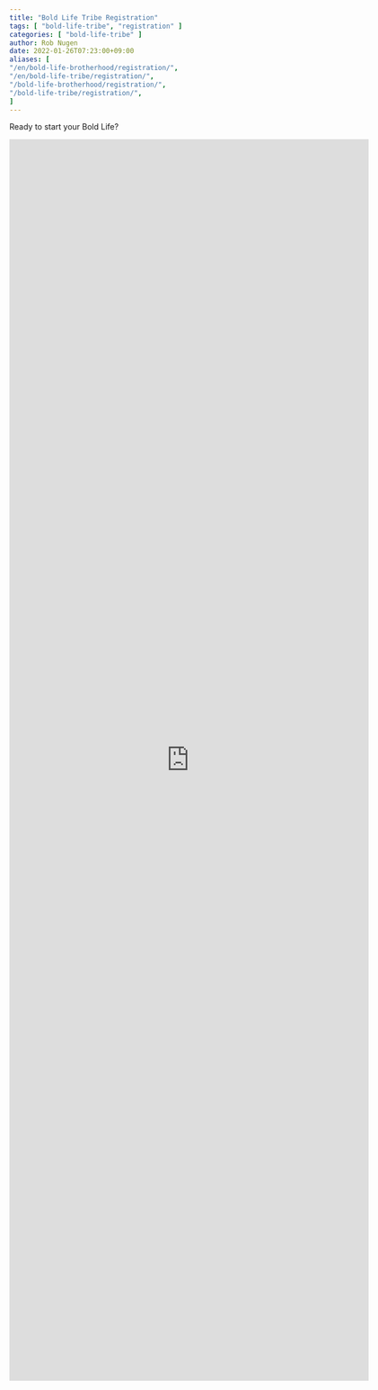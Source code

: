 ```yaml
---
title: "Bold Life Tribe Registration"
tags: [ "bold-life-tribe", "registration" ]
categories: [ "bold-life-tribe" ]
author: Rob Nugen
date: 2022-01-26T07:23:00+09:00
aliases: [
"/en/bold-life-brotherhood/registration/",
"/en/bold-life-tribe/registration/",
"/bold-life-brotherhood/registration/",
"/bold-life-tribe/registration/",
]
---
```


Ready to start your Bold Life?

<iframe src="https://docs.google.com/forms/d/e/1FAIpQLSeihJ3IHQizrbXWcvoWmwQHUFhh11fP9FN8jowF5MSoBBI4FQ/viewform?embedded=true" width="640" height="2208" frameborder="0" marginheight="0" marginwidth="0">Loading…</iframe>
